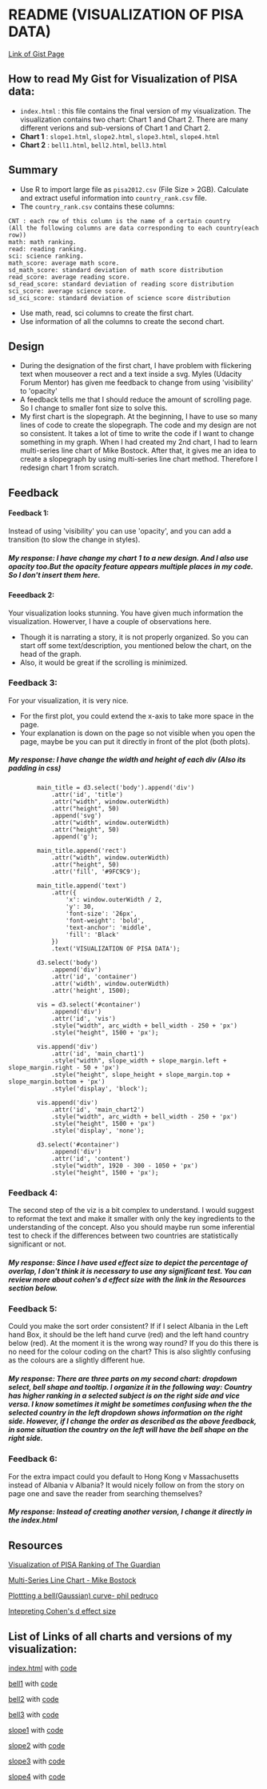 # README (VISUALIZATION OF PISA DATA)

[Link of Gist Page](https://gist.github.com/ndvo2710/b53f5a00ec3a91701f900ba6fca53147)

## How to read My Gist for Visualization of PISA data:

* `index.html` : this file contains the final version of my visualization. The visualization contains two chart: Chart 1 and Chart 2. There are many different verions and sub-versions of Chart 1 and Chart 2.
* **Chart 1** : `slope1.html`, `slope2.html`, `slope3.html`, `slope4.html`
* **Chart 2** : `bell1.html`, `bell2.html`, `bell3.html`

## Summary

* Use R to import large file as `pisa2012.csv` (File Size > 2GB). Calculate and extract useful information into `country_rank.csv` file.
* The `country_rank.csv` contains these columns:

```
CNT : each row of this column is the name of a certain country
(All the following columns are data corresponding to each country(each row))
math: math ranking.
read: reading ranking.
sci: science ranking.
math_score: average math score.
sd_math_score: standard deviation of math score distribution
read_score: average reading score.
sd_read_score: standard deviation of reading score distribution
sci_score: average science score.
sd_sci_score: standard deviation of science score distribution
```

* Use math, read, sci columns to create the first chart.
* Use information of all the columns to create the second chart.


## Design

* During the designation of the first chart, I have problem with flickering text when mouseover a rect and a text inside a svg. Myles (Udacity Forum Mentor) has given me feedback to change from using 'visibility' to 'opacity'
* A feedback tells me that I should reduce the amount of scrolling page. So I change to smaller font size to solve this.
* My first chart is the slopegraph. At the beginning, I have to use so many lines of code to create the slopegraph. The code and my design are not so consistent. It takes a lot of time to write the code if I want to change something in my graph. When I had created my 2nd chart, I had to learn multi-series line chart of Mike Bostock. After that, it gives me an idea to create a slopegraph by using multi-series line chart method. Therefore I redesign chart 1 from scratch.

## Feedback

#### Feedback 1:

Instead of using 'visibility' you can use 'opacity', and you can add a transition (to slow the change in styles).

##### My response: I have change my chart 1 to a new design. And I also use opacity too.But the opacity feature appears multiple places in my code. So I don't insert them here.

#### Feeedback 2:

Your visualization looks stunning. You have given much information the visualization. Howerver, I have a couple of observations here. 
- Though it is narrating a story, it is not properly organized. So you can start off some text/description, you mentioned below the chart, on the head of the graph.
- Also, it would be great if the scrolling is minimized.

### Feedback 3:
For your visualization, it is very nice.
- For the first plot, you could extend the x-axis to take more space in the page.
- Your explanation is down on the page so not visible when you open the page, maybe be you can put it directly in front of the plot (both plots).

##### My response: I have change the width and height of each div (Also its padding in css)

```
        main_title = d3.select('body').append('div')
            .attr('id', 'title')
            .attr("width", window.outerWidth)
            .attr("height", 50)
            .append('svg')
            .attr("width", window.outerWidth)
            .attr("height", 50)
            .append('g');

        main_title.append('rect')
            .attr("width", window.outerWidth)
            .attr("height", 50)
            .attr('fill', '#9FC9C9');

        main_title.append('text')
            .attr({
                'x': window.outerWidth / 2,
                'y': 30,
                'font-size': '26px',
                'font-weight': 'bold',
                'text-anchor': 'middle',
                'fill': 'Black'
            })
            .text('VISUALIZATION OF PISA DATA');

        d3.select('body')
            .append('div')
            .attr('id', 'container')
            .attr('width', window.outerWidth)
            .attr('height', 1500);

        vis = d3.select('#container')
            .append('div')
            .attr('id', 'vis')
            .style("width", arc_width + bell_width - 250 + 'px')
            .style("height", 1500 + 'px');

        vis.append('div')
            .attr('id', 'main_chart1')
            .style("width", slope_width + slope_margin.left + slope_margin.right - 50 + 'px')
            .style("height", slope_height + slope_margin.top + slope_margin.bottom + 'px')
            .style('display', 'block');

        vis.append('div')
            .attr('id', 'main_chart2')
            .style("width", arc_width + bell_width - 250 + 'px')
            .style("height", 1500 + 'px')
            .style('display', 'none');

        d3.select('#container')
            .append('div')
            .attr('id', 'content')
            .style("width", 1920 - 300 - 1050 + 'px')
            .style("height", 1500 + 'px');
```


### Feedback 4:
The second step of the viz is a bit complex to understand.  I would suggest to reformat the text and make it smaller with only the key ingredients to the understanding of the concept.  Also you should maybe run some inferential test to check if the differences between two countries are statistically significant or not.

##### My response: Since I have used effect size to depict the percentage of overlap, I don't think it is necessary to use any significant test. You can review more about cohen's d effect size with the link in the Resources section below.


### Feedback 5:
Could you make the sort order consistent? If if I select Albania in the Left hand Box, it should be the left hand curve (red) and the left hand country below (red). At the moment it is the wrong way round? If you do this there is no need for the colour coding on the chart? This is also slightly confusing as the colours are a slightly different hue.

##### My response: There are three parts on my second chart: dropdown select, bell shape and tooltip. I organize it in the following way: Country has higher ranking in a selected subject is on the right side and vice versa. I know sometimes it might be sometimes confusing when the the selected country in the left dropdown shows information on the right side. However, if I change the order as described as the above feedback, in some situation the country on the left will have the bell shape on the right side. 

### Feedback 6:
For the extra impact could you default to Hong Kong v Massachusetts instead of Albania v Albania? It would nicely follow on from the story on page one and save the reader from searching themselves?

##### My response: Instead of creating another version, I change it directly in the index.html


## Resources

[Visualization of PISA Ranking of The Guardian](https://static.guim.co.uk/sys-images/Guardian/Pix/pictures/2013/12/5/1386241291926/PISAFULLLITERACYWEB.png)

[Multi-Series Line Chart - Mike Bostock](https://bl.ocks.org/mbostock/3884955)

[Plottting a bell(Gaussian) curve- phil pedruco](http://bl.ocks.org/phil-pedruco/88cb8a51cdce45f13c7e)

[Intepreting Cohen's d effect size](http://rpsychologist.com/d3/cohend/)

## List of Links of all charts and versions of my visualization:

[index.html](http://bl.ocks.org/ndvo2710/raw/b53f5a00ec3a91701f900ba6fca53147/) with [code](https://gist.github.com/ndvo2710/b53f5a00ec3a91701f900ba6fca53147/raw/e235b1e98f74c5d70f49d8ef400873920df80bfa/index.html)

[bell1](http://bl.ocks.org/ndvo2710/raw/b53f5a00ec3a91701f900ba6fca53147/bell1.html) with [code](https://gist.github.com/ndvo2710/b53f5a00ec3a91701f900ba6fca53147/raw/e235b1e98f74c5d70f49d8ef400873920df80bfa/bell1.html)

[bell2](http://bl.ocks.org/ndvo2710/raw/b53f5a00ec3a91701f900ba6fca53147/bell2.html) with [code](https://gist.github.com/ndvo2710/b53f5a00ec3a91701f900ba6fca53147/raw/e235b1e98f74c5d70f49d8ef400873920df80bfa/bell2.html)

[bell3](http://bl.ocks.org/ndvo2710/raw/b53f5a00ec3a91701f900ba6fca53147/bell3.html) with [code](https://gist.github.com/ndvo2710/b53f5a00ec3a91701f900ba6fca53147/raw/e235b1e98f74c5d70f49d8ef400873920df80bfa/bell3.html)

[slope1](http://bl.ocks.org/ndvo2710/raw/b53f5a00ec3a91701f900ba6fca53147/slope1.html) with [code](https://gist.github.com/ndvo2710/b53f5a00ec3a91701f900ba6fca53147/raw/e235b1e98f74c5d70f49d8ef400873920df80bfa/slope1.html)

[slope2](http://bl.ocks.org/ndvo2710/raw/b53f5a00ec3a91701f900ba6fca53147/slope2.html) with [code](https://gist.github.com/ndvo2710/b53f5a00ec3a91701f900ba6fca53147/raw/e235b1e98f74c5d70f49d8ef400873920df80bfa/slope2.html)

[slope3](http://bl.ocks.org/ndvo2710/raw/b53f5a00ec3a91701f900ba6fca53147/slope3.html) with [code](https://gist.github.com/ndvo2710/b53f5a00ec3a91701f900ba6fca53147/raw/e235b1e98f74c5d70f49d8ef400873920df80bfa/slope3.html)

[slope4](http://bl.ocks.org/ndvo2710/raw/b53f5a00ec3a91701f900ba6fca53147/slope4.html) with [code](https://gist.github.com/ndvo2710/b53f5a00ec3a91701f900ba6fca53147/raw/e235b1e98f74c5d70f49d8ef400873920df80bfa/slope4.html)
